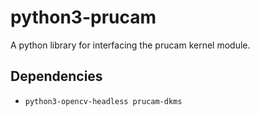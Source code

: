 # python3-prucam

A python library for interfacing the prucam kernel module.

## Dependencies

- `python3-opencv-headless prucam-dkms`
